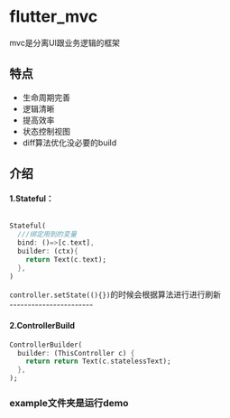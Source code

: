 # flutter_mvc
mvc是分离UI跟业务逻辑的框架<br/>
## 特点
* 生命周期完善
* 逻辑清晰
* 提高效率
* 状态控制视图
* diff算法优化没必要的build

## 介绍
#### 1.Stateful：
``` Dart

Stateful(
  ///绑定用到的变量
  bind: ()=>[c.text],
  builder: (ctx){
    return Text(c.text);
  },
)
``` 
`controller.setState((){})`的时候会根据算法进行进行刷新<br/>
\-----------------------
#### 2.ControllerBuild

```Dart
ControllerBuilder(
  builder: (ThisController c) {
    return return Text(c.statelessText);
  },
);
```

### example文件夹是运行demo
